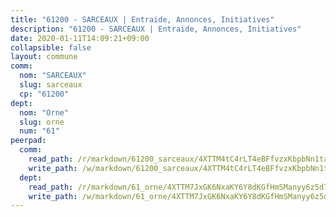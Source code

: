 ```yaml
---
title: "61200 - SARCEAUX | Entraide, Annonces, Initiatives"
description: "61200 - SARCEAUX | Entraide, Annonces, Initiatives"
date: 2020-01-11T14:09:21+09:00
collapsible: false
layout: commune
comm:
  nom: "SARCEAUX"
  slug: sarceaux
  cp: "61200"
dept:
  nom: "Orne"
  slug: orne
  num: "61"
peerpad:
  comm:
    read_path: /r/markdown/61200_sarceaux/4XTTM4tC4rLT4eBFfvzxKbpbNn1tazB9yAM3pLRUqGCak8yRj
    write_path: /w/markdown/61200_sarceaux/4XTTM4tC4rLT4eBFfvzxKbpbNn1tazB9yAM3pLRUqGCak8yRj-K3TgUXTEf51qRvetRRmjG1v6zfi6bpC7U3Thf1TcedBwrRXVxFM1LLBVTPzLmiyk4H8eAk1wnnkgZDpiXHSJKBntNVHBsWfpiPknsd3c2iQbqs42fuvqedMkbzpoYx1fyR9Crhd3
  dept:
    read_path: /r/markdown/61_orne/4XTTM7JxGK6NxaKY6Y8dKGfHmSManyy6z5d78TaTcUn3zJjy6
    write_path: /w/markdown/61_orne/4XTTM7JxGK6NxaKY6Y8dKGfHmSManyy6z5d78TaTcUn3zJjy6-K3TgUN9f9h2Fmk7w15QXNPtmJYWWDYEB4sLb6BW46ErzRh2NG4TmnnXd3GJfJ3dVSNBE8WudjKbLAy4CD2mQTtYeoUAUzvKztzGsCxcQ4ezpe7WGMgkNubsBkL3vV47Zushr5DqN
---
```



